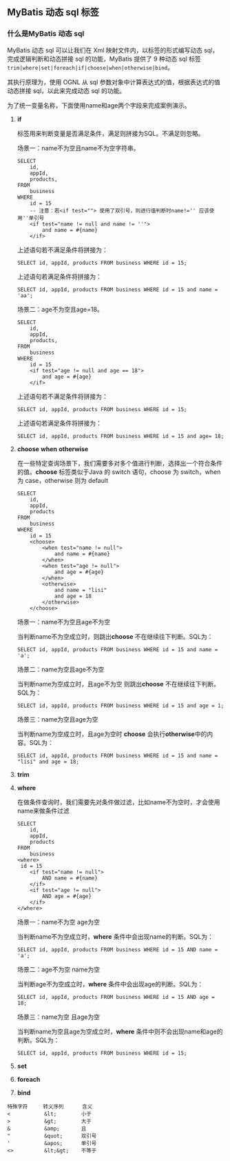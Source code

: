 ## MyBatis 动态 sql 标签

### 什么是MyBatis 动态 sql

MyBatis 动态 sql 可以让我们在 Xml 映射文件内，以标签的形式编写动态 sql，完成逻辑判断和动态拼接 sql 的功能，MyBatis 提供了 9 种动态 sql 标签 `trim|where|set|foreach|if|choose|when|otherwise|bind`。

其执行原理为，使用 OGNL 从 sql 参数对象中计算表达式的值，根据表达式的值动态拼接 sql，以此来完成动态 sql 的功能。

为了统一变量名称，下面使用name和age两个字段来完成案例演示。

1. **if** 

   <if test> 标签用来判断变量是否满足条件，满足则拼接为SQL。不满足则忽略。

   场景一：name不为空且name不为空字符串。

   ```
   SELECT
       id,
       appId,
       products,
   FROM
       business
   WHERE
       id = 15
       -- 注意：若<if test=""> 使用了双引号，则进行值判断时name!='' 应该使用''单引号 
       <if test="name != null and name != ''">
           and name = #{name}
       </if>
   ```

   上述语句若不满足条件将拼接为：

   ```
   SELECT id, appId, products FROM business WHERE id = 15;
   ```

   上述语句若满足条件将拼接为：

   ```
   SELECT id, appId, products FROM business WHERE id = 15 and name = 'aa';
   ```

   场景二：age不为空且age=18。

   ```
   SELECT
       id,
       appId,
       products,
   FROM
       business
   WHERE
       id = 15
       <if test="age != null and age == 18">
           and age = #{age}
       </if>
   ```

   上述语句若不满足条件将拼接为：

   ```
   SELECT id, appId, products FROM business WHERE id = 15;
   ```

   上述语句若满足条件将拼接为：

   ```
   SELECT id, appId, products FROM business WHERE id = 15 and age= 18;
   ```

   

2. **choose**   **when**   **otherwise**

   在一些特定查询场景下，我们需要多对多个值进行判断，选择出一个符合条件的值。**choose**   标签类似于Java 的 switch 语句，choose 为 switch，when 为 case，otherwise 则为 default

   ```
   SELECT
       id,
       appId,
       products
   FROM
       business
   WHERE
       id = 15
       <choose>
           <when test="name != null">
               and name = #{name}
           </when>
           <when test="age != null">
               and age = #{age}
           </when>
           <otherwise>
               and name = "lisi"
               and age = 18
           </otherwise>
       </choose>
   ```

   场景一：name不为空且age不为空

   当判断name不为空成立时，则跳出**choose** 不在继续往下判断。SQL为：

   ```
   SELECT id, appId, products FROM business WHERE id = 15 and name = 'a';
   ```

   场景二：name为空且age不为空

   当判断name为空成立时，且age不为空   则跳出**choose** 不在继续往下判断。SQL为：

   ```
   SELECT id, appId, products FROM business WHERE id = 15 and age = 1;
   ```

   场景三：name为空且age为空

   当判断name为空成立时，且age为空时   **choose** 会执行**otherwise**中的内容。SQL为：

   ```
   SELECT id, appId, products FROM business WHERE id = 15 and name = "lisi" and age = 18;
   ```

3. **trim**

4. **where**

   在做条件查询时，我们需要先对条件做过滤，比如name不为空时，才会使用name来做条件过滤

   ```
   SELECT
       id,
       appId,
       products
   FROM
       business
   <where>
   	id = 15
       <if test="name != null">
           AND name = #{name}
       </if>
       <if test="age != null">
           AND age = #{age}
       </if>
   </where>
   ```

   场景一：name不为空 age为空

   当判断name不为空成立时，**where** 条件中会出现name的判断。SQL为：

   ```
   SELECT id, appId, products FROM business WHERE id = 15 AND name = 'a';
   ```

   场景二：age不为空 name为空

   当判断age不为空成立时，**where** 条件中会出现age的判断。SQL为：

   ```
   SELECT id, appId, products FROM business WHERE id = 15 AND age = 18;
   ```

   场景三：name为空 且age为空

   当判断name为空且age为空成立时，**where** 条件中则不会出现name和age的判断。SQL为：

   ```
   SELECT id, appId, products FROM business WHERE id = 15;
   ```

5. **set**

   

6. **foreach**

7. **bind**

```
特殊字符     转义序列      含义
<           &lt;        小于
>           &gt;        大于
&           &amp;       且
"           &quot;      双引号
'           &apos;      单引号
<>          &lt;&gt;    不等于
```

